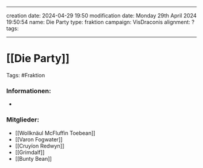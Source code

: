 
---
creation date: 2024-04-29 19:50 
modification date: Monday 29th April 2024 19:50:54 
name: Die Party
type: fraktion
campaign: VisDraconis
alignment: ?
tags:

--- 

# [[Die Party]]

Tags: #Fraktion


### Informationen:
-

### Mitglieder:
- [[Wollknäul McFluffin Toebean]]
- [[Varon Fogwater]]
- [[Cruyíon Redwyn]]
- [[Grimdalf]]
- [[Bunty Bean]]
